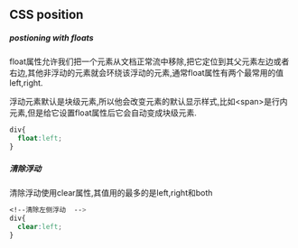 ## CSS position

##### postioning with floats
float属性允许我们把一个元素从文档正常流中移除,把它定位到其父元素左边或者右边,其他非浮动的元素就会环绕该浮动的元素,通常float属性有两个最常用的值left,right.  

浮动元素默认是块级元素,所以他会改变元素的默认显示样式,比如\<span\>是行内元素,但是给它设置float属性后它会自动变成块级元素. 
```css
div{
  float:left;
}
```

##### 清除浮动
清除浮动使用clear属性,其值用的最多的是left,right和both  
```css
<!--清除左侧浮动  -->
div{
  clear:left;
}
```

